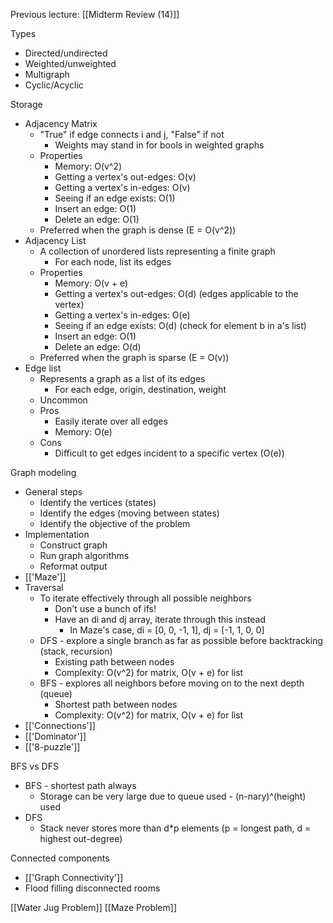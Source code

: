 Previous lecture: [[Midterm Review (14)]]


Types
- Directed/undirected
- Weighted/unweighted
- Multigraph
- Cyclic/Acyclic

Storage
- Adjacency Matrix
	- "True" if edge connects i and j, "False" if not
		- Weights may stand in for bools in weighted graphs
	- Properties
		- Memory: O(v^2)
		- Getting a vertex's out-edges: O(v)
		- Getting a vertex's in-edges: O(v)
		- Seeing if an edge exists: O(1)
		- Insert an edge: O(1)
		- Delete an edge: O(1)
	- Preferred when the graph is dense (E = O(v^2))
- Adjacency List
	- A collection of unordered lists representing a finite graph
		- For each node, list its edges
	- Properties
		- Memory: O(v + e)
		- Getting a vertex's out-edges: O(d) (edges applicable to the vertex)
		- Getting a vertex's in-edges: O(e)
		- Seeing if an edge exists: O(d) (check for element b in a's list)
		- Insert an edge: O(1)
		- Delete an edge: O(d)
	- Preferred when the graph is sparse (E = O(v))
- Edge list
	- Represents a graph as a list of its edges
		- For each edge, origin, destination, weight
	- Uncommon
	- Pros
		- Easily iterate over all edges
		- Memory: O(e)
	- Cons
		- Difficult to get edges incident to a specific vertex (O(e))

Graph modeling
- General steps
	- Identify the vertices (states)
	- Identify the edges (moving between states)
	- Identify the objective of the problem
- Implementation
	- Construct graph
	- Run graph algorithms
	- Reformat output
- [['Maze']]
- Traversal
	- To iterate effectively through all possible neighbors
		- Don't use a bunch of ifs!
		- Have an di and dj array, iterate through this instead
			- In Maze's case, di = \[0, 0, -1, 1], dj = \[-1, 1, 0, 0]
	- DFS - explore a single branch as far as possible before backtracking (stack, recursion)
		- Existing path between nodes
		- Complexity: O(v^2) for matrix, O(v + e) for list
	- BFS - explores all neighbors before moving on to the next depth (queue)
		- Shortest path between nodes
		- Complexity: O(v^2) for matrix, O(v + e) for list
- [['Connections']]
- [['Dominator']]
- [['8-puzzle']]

BFS vs DFS
- BFS - shortest path always
	- Storage can be very large due to queue used - (n-nary)^(height) used
- DFS
	- Stack never stores more than d\*p elements (p = longest path, d = highest out-degree)

Connected components
- [['Graph Connectivity']]
- Flood filling disconnected rooms

[[Water Jug Problem]]
[[Maze Problem]]